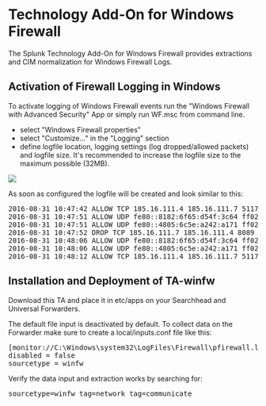 # Technology Add-On for Windows Firewall

The Splunk Technology Add-On for Windows Firewall provides extractions and CIM normalization for Windows Firewall Logs.


## Activation of Firewall Logging in Windows

To activate logging of Windows Firewall events run the "Windows Firewall with Advanced Security" App or simply run WF.msc from command line.
<ul>
<li>select "Windows Firewall properties"
<li>select "Customize..." in the "Logging" section
<li>define logfile location, logging settings (log dropped/allowed packets) and logfile size.
It's recommended to increase the logfile size to the maximum possible (32MB).
</ul>

<img src="https://www.batchworks.de/dateien/index.php/apps/files_sharing/ajax/publicpreview.php?x=600&y=848&a=true&file=hc_175.png&t=7k1taBr5kN0hy8H&scalingup=0" >


As soon as configured the logfile will be created and look similar to this:
<pre>
2016-08-31 10:47:42 ALLOW TCP 185.16.111.4 185.16.111.7 51171 10000 0 - 0 0 0 - - - SEND
2016-08-31 10:47:51 ALLOW UDP fe80::8182:6f65:d54f:3c64 ff02::1:2 546 547 0 - - - - - - - SEND
2016-08-31 10:47:51 ALLOW UDP fe80::4805:6c5e:a242:a171 ff02::1:2 546 547 0 - - - - - - - SEND
2016-08-31 10:47:52 DROP TCP 185.16.111.7 185.16.111.4 8089 51170 40 FA 2826662512 1602666708 63360 - - - RECEIVE
2016-08-31 10:48:06 ALLOW UDP fe80::8182:6f65:d54f:3c64 ff02::1:2 546 547 0 - - - - - - - SEND
2016-08-31 10:48:06 ALLOW UDP fe80::4805:6c5e:a242:a171 ff02::1:2 546 547 0 - - - - - - - SEND
2016-08-31 10:48:12 ALLOW TCP 185.16.111.4 185.16.111.7 51172 10000 0 - 0 0 0 - - - SEND
</pre>

## Installation and Deployment of TA-winfw

Download this TA and place it in etc/apps on your Searchhead and Universal Forwarders.

The default file input is deactivated by default. To collect data on the Forwarder make sure to create a local/inputs.conf file like this:

<pre>
[monitor://C:\Windows\system32\LogFiles\Firewall\pfirewall.log]
disabled = false
sourcetype = winfw
</pre>


Verify the data input and extraction works by searching for:

<pre>
sourcetype=winfw tag=network tag=communicate
</pre>
